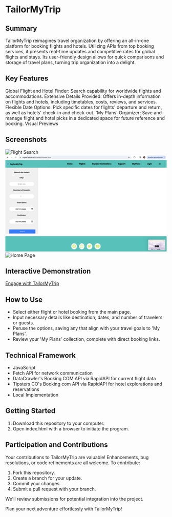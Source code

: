 # TailorMyTrip

## Summary

TailorMyTrip reimagines travel organization by offering an all-in-one platform for booking flights and hotels. Utilizing APIs from top booking services, it presents real-time updates and competitive rates for global flights and stays. Its user-friendly design allows for quick comparisons and storage of travel plans, turning trip organization into a delight.

## Key Features

Global Flight and Hotel Finder: Search capability for worldwide flights and accommodations.
Extensive Details Provided: Offers in-depth information on flights and hotels, including timetables, costs, reviews, and services.
Flexible Date Options: Pick specific dates for flights' departure and return, as well as hotels' check-in and check-out.
'My Plans' Organizer: Save and manage flight and hotel picks in a dedicated space for future reference and booking.
Visual Previews

## Screenshots

![Flight Search](./assets/images/flights-screenshot.png)
![Hotel Search](./assets/images/hotel-screenshot.png)
![Home Page](./assets/images/index-screenshot.png)

## Interactive Demonstration

[Engage with TailorMyTrip](https://stgowf.github.io/TailorMyTrip/)

## How to Use

- Select either flight or hotel booking from the main page.
- Input necessary details like destination, dates, and number of travelers or guests.
- Peruse the options, saving any that align with your travel goals to 'My Plans'.
- Review your 'My Plans' collection, complete with direct booking links.

## Technical Framework

- JavaScript
- Fetch API for network communication
- DataCrawler's Booking COM API via RapidAPI for current flight data
- Tipsters CO's Booking com API via RapidAPI for hotel explorations and reservations
- Local Implementation

## Getting Started

1. Download this repository to your computer.
2. Open index.html with a browser to initiate the program.

## Participation and Contributions

Your contributions to TailorMyTrip are valuable! Enhancements, bug resolutions, or code refinements are all welcome. To contribute:

1. Fork this repository.
2. Create a branch for your update.
3. Commit your changes.
4. Submit a pull request with your branch.

We'll review submissions for potential integration into the project.

Plan your next adventure effortlessly with TailorMyTrip!